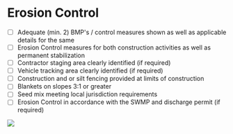 # Erosion Control

- [ ] Adequate (min. 2) BMP's / control measures shown as well as applicable details for the same
- [ ] Erosion Control measures for both construction activities as well as permanent stabilization
- [ ] Contractor staging area clearly identified (if required)
- [ ] Vehicle tracking area clearly identified (if required)
- [ ] Construction and or silt fencing provided at limits of construction
- [ ] Blankets on slopes 3:1 or greater
- [ ] Seed mix meeting local jurisdiction requirements
- [ ] Erosion Control in accordance with the SWMP and discharge permit (if required)

![](/images/checklists/5-EC.png)
